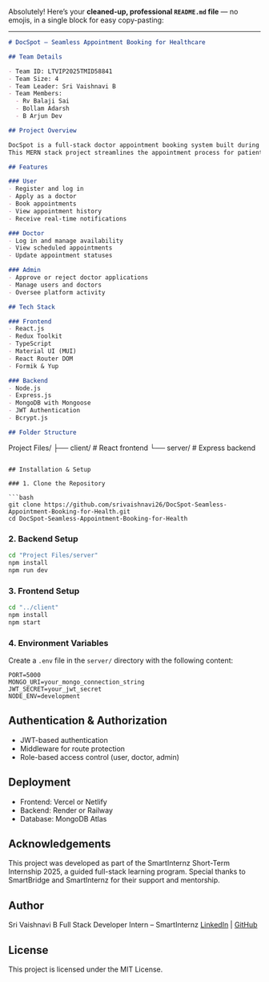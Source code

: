 Absolutely! Here’s your **cleaned-up, professional `README.md` file** — no emojis, in a single block for easy copy-pasting:

---

```markdown
# DocSpot – Seamless Appointment Booking for Healthcare

## Team Details

- Team ID: LTVIP2025TMID58841  
- Team Size: 4  
- Team Leader: Sri Vaishnavi B  
- Team Members:  
  - Rv Balaji Sai  
  - Bollam Adarsh  
  - B Arjun Dev  

## Project Overview

DocSpot is a full-stack doctor appointment booking system built during the SmartInternz 2025 Virtual Internship Program, powered by SmartBridge.  
This MERN stack project streamlines the appointment process for patients while providing robust tools for doctors and administrators to manage availability, appointments, and user roles.

## Features

### User
- Register and log in
- Apply as a doctor
- Book appointments
- View appointment history
- Receive real-time notifications

### Doctor
- Log in and manage availability
- View scheduled appointments
- Update appointment statuses

### Admin
- Approve or reject doctor applications
- Manage users and doctors
- Oversee platform activity

## Tech Stack

### Frontend
- React.js  
- Redux Toolkit  
- TypeScript  
- Material UI (MUI)  
- React Router DOM  
- Formik & Yup  

### Backend
- Node.js  
- Express.js  
- MongoDB with Mongoose  
- JWT Authentication  
- Bcrypt.js  

## Folder Structure

```

Project Files/
├── client/     # React frontend
└── server/     # Express backend

````

## Installation & Setup

### 1. Clone the Repository

```bash
git clone https://github.com/srivaishnavi26/DocSpot-Seamless-Appointment-Booking-for-Health.git
cd DocSpot-Seamless-Appointment-Booking-for-Health
````

### 2. Backend Setup

```bash
cd "Project Files/server"
npm install
npm run dev
```

### 3. Frontend Setup

```bash
cd "../client"
npm install
npm start
```

### 4. Environment Variables

Create a `.env` file in the `server/` directory with the following content:

```
PORT=5000
MONGO_URI=your_mongo_connection_string
JWT_SECRET=your_jwt_secret
NODE_ENV=development
```

## Authentication & Authorization

* JWT-based authentication
* Middleware for route protection
* Role-based access control (user, doctor, admin)

## Deployment

* Frontend: Vercel or Netlify
* Backend: Render or Railway
* Database: MongoDB Atlas

## Acknowledgements

This project was developed as part of the SmartInternz Short-Term Internship 2025, a guided full-stack learning program.
Special thanks to SmartBridge and SmartInternz for their support and mentorship.

## Author

Sri Vaishnavi B
Full Stack Developer Intern – SmartInternz
[LinkedIn](www.linkedin.com/in/sri-vaishnavi-bhaskara) | [GitHub](https://github.com/srivaishnavi26)

## License

This project is licensed under the MIT License.

